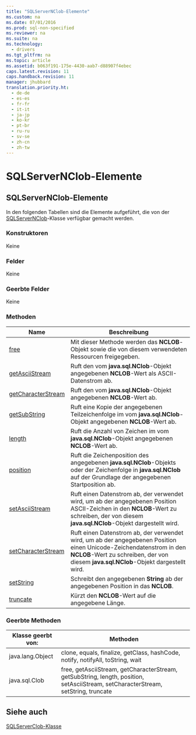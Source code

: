 ```yaml
---
title: "SQLServerNClob-Elemente"
ms.custom: na
ms.date: 07/01/2016
ms.prod: sql-non-specified
ms.reviewer: na
ms.suite: na
ms.technology: 
  - drivers
ms.tgt_pltfrm: na
ms.topic: article
ms.assetid: b063f191-175e-4430-aab7-d88907f4ebec
caps.latest.revision: 11
caps.handback.revision: 11
manager: jhubbard
translation.priority.ht: 
  - de-de
  - es-es
  - fr-fr
  - it-it
  - ja-jp
  - ko-kr
  - pt-br
  - ru-ru
  - sv-se
  - zh-cn
  - zh-tw
---
```

# SQLServerNClob-Elemente
    
## SQLServerNClob\-Elemente  
 In den folgenden Tabellen sind die Elemente aufgeführt, die von der [SQLServerNClob](../content/SQLServerNClob-Class.md)\-Klasse verfügbar gemacht werden.  
  
### Konstruktoren  
 Keine  
  
### Felder  
 Keine  
  
### Geerbte Felder  
 Keine  
  
### Methoden  
  
|Name|Beschreibung|  
|----------|------------------|  
|[free](../content/free-Method--SQLServerNClob-.md)|Mit dieser Methode werden das **NCLOB**\-Objekt sowie die von diesem verwendeten Ressourcen freigegeben.|  
|[getAsciiStream](../content/getAsciiStream-Method--SQLServerNClob-.md)|Ruft den vom **java.sql.NClob**\-Objekt angegebenen **NCLOB**\-Wert als ASCII\-Datenstrom ab.|  
|[getCharacterStream](../content/getCharacterStream-Method--SQLServerNClob-.md)|Ruft den vom **java.sql.NClob**\-Objekt angegebenen **NCLOB**\-Wert ab.|  
|[getSubString](../content/getSubString-Method--SQLServerNClob-.md)|Ruft eine Kopie der angegebenen Teilzeichenfolge im vom **java.sql.NClob**\-Objekt angegebenen **NCLOB**\-Wert ab.|  
|[length](../content/length-Method--SQLServerNClob-.md)|Ruft die Anzahl von Zeichen im vom **java.sql.NClob**\-Objekt angegebenen **NCLOB**\-Wert ab.|  
|[position](../content/position-Method--SQLServerNClob-.md)|Ruft die Zeichenposition des angegebenen **java.sql.NClob**\-Objekts oder der Zeichenfolge in **java.sql.NClob** auf der Grundlage der angegebenen Startposition ab.|  
|[setAsciiStream](../content/setAsciiStream-Method--SQLServerNClob-.md)|Ruft einen Datenstrom ab, der verwendet wird, um ab der angegebenen Position ASCII\-Zeichen in den **NCLOB**\-Wert zu schreiben, der von diesem **java.sql.NClob**\-Objekt dargestellt wird.|  
|[setCharacterStream](../content/setCharacterStream-Method--SQLServerNClob-.md)|Ruft einen Datenstrom ab, der verwendet wird, um ab der angegebenen Position einen Unicode\-Zeichendatenstrom in den **NCLOB**\-Wert zu schreiben, der von diesem **java.sql.NClob**\-Objekt dargestellt wird.|  
|[setString](../content/setString-Method--SQLServerNClob-.md)|Schreibt den angegebenen **String** ab der angegebenen Position in das **NCLOB**.|  
|[truncate](../content/truncate-Method--SQLServerNClob-.md)|Kürzt den **NCLOB**\-Wert auf die angegebene Länge.|  
  
### Geerbte Methoden  
  
|Klasse geerbt von:|Methoden|  
|------------------------|--------------|  
|java.lang.Object|clone, equals, finalize, getClass, hashCode, notify, notifyAll, toString, wait|  
|java.sql.Clob|free, getAsciiStream, getCharacterStream, getSubString, length, position, setAsciiStream, setCharacterStream, setString, truncate|  
  
## Siehe auch  
 [SQLServerClob-Klasse](../content/SQLServerClob-Class.md)  
  
  